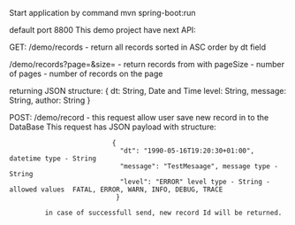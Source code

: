 Start application by command
 mvn spring-boot:run

default port 8800
This demo project have next API:

GET:  /demo/records - return all records sorted in ASC order by dt field 

   
   /demo/records?page=<pagenNum>&size=<pageSize> - return records from <pageNum> with pageSize
        <pageNum> - number of pages
        <pageSize> - number of records on the page
        
   returning JSON structure:
                             {
                               dt: String, Date and Time
                               level: String, 
                               message: String,
                               author: String
                            }
        
POST: /demo/record - this request allow user save new record in to the DataBase
      This request has JSON payload with structure:
      
                              {
                                "dt": "1990-05-16T19:20:30+01:00", datetime type - String
                                "message": "TestMesaage", message type -String
         	                    "level": "ERROR" level type - String - allowed values  FATAL, ERROR, WARN, INFO, DEBUG, TRACE
                               }
                               
             in case of successfull send, new record Id will be returned. 
      
 
 
